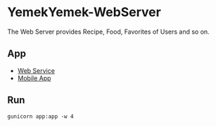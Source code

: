 # YemekYemek-WebServer
The Web Server provides Recipe, Food, Favorites of Users and so on.

## App
- [Web Service](https://github.com/muhammet-mucahit/Yemek-Yemek-REST-API)
- [Mobile App](https://github.com/muhammet-mucahit/Yemek-Yemek-App)

## Run
    gunicorn app:app -w 4
